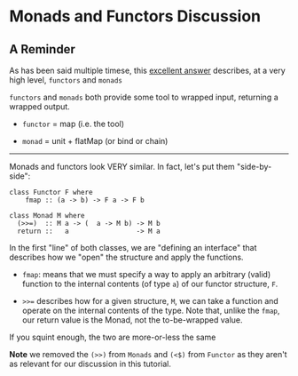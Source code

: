 # Monads and Functors Discussion

## A Reminder

As has been said multiple timese, this [excellent answer](https://stackoverflow.com/a/56601178/3532564) describes, at a
very high level, `functors`
and `monads`

`functors` and `monads` both provide some tool to wrapped input, returning a wrapped output.

- `functor` = map (i.e. the tool)

- `monad` = unit + flatMap (or bind or chain)


---

Monads and functors look VERY similar. In fact, let's put them "side-by-side":

```
class Functor F where
    fmap :: (a -> b) -> F a -> F b
```

```
class Monad M where
  (>>=)  :: M a -> (  a -> M b) -> M b
  return ::   a                 -> M a
```

In the first "line" of both classes, we are "defining an interface" that describes how we "open" the structure and apply
the functions.

- `fmap`: means that we must specify a way to apply an arbitrary (valid) function to the internal contents (of type `a`)
  of our functor structure, `F`.

- `>>=` describes how for a given structure, `M`, we can take a function and operate on the internal contents of the
  type. Note that, unlike the `fmap`, our return value is the Monad, not the to-be-wrapped value.

If you squint enough, the two are more-or-less the same

**Note** we removed the `(>>)` from `Monads` and `(<$)` from `Functor` as they aren't as relevant for our discussion in
this tutorial.
